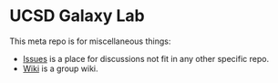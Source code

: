 # UCSD Galaxy Lab

This meta repo is for miscellaneous things:
- [Issues](https://github.com/ucsd-galaxy-lab/meta/issues) is a place for discussions not fit in any other specific repo.
- [Wiki](https://github.com/ucsd-galaxy-lab/meta/wiki) is a group wiki.

